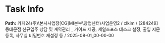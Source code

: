 # Task Info

**Path:** 카페24(주)\본사사업장\[CG]MI본부\창업센터\사업운영2 / clkim / [284249] 동대문점 신규입주 상담 및 계약관리 _ 가이드 제공, 세일즈포스 데스크 설정, 출입 지문 등록, 사무실 비밀번호 재설정 등 / 2025-08-01_00-00-00

